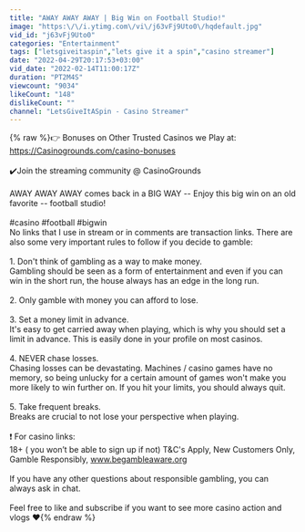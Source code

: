 ```yaml
---
title: "AWAY AWAY AWAY | Big Win on Football Studio!"
image: "https:\/\/i.ytimg.com\/vi\/j63vFj9Uto0\/hqdefault.jpg"
vid_id: "j63vFj9Uto0"
categories: "Entertainment"
tags: ["letsgiveitaspin","lets give it a spin","casino streamer"]
date: "2022-04-29T20:17:53+03:00"
vid_date: "2022-02-14T11:00:17Z"
duration: "PT2M4S"
viewcount: "9034"
likeCount: "148"
dislikeCount: ""
channel: "LetsGiveItASpin - Casino Streamer"
---
```

{% raw %}👉 Bonuses on Other Trusted Casinos we Play at: <a rel="nofollow" target="blank" href="https://Casinogrounds.com/casino-bonuses">https://Casinogrounds.com/casino-bonuses</a><br /><br />✔️Join the streaming community @ CasinoGrounds<br /><br />AWAY AWAY AWAY comes back in a BIG WAY -- Enjoy this big win on an old favorite -- football studio!<br /><br />#casino #football #bigwin<br />No links that I use in stream or in comments are transaction links. There are also some very important rules to follow if you decide to gamble:<br /><br />1. Don't think of gambling as a way to make money.<br />Gambling should be seen as a form of entertainment and even if you can win in the short run, the house always has an edge in the long run.<br /><br />2. Only gamble with money you can afford to lose.<br /><br />3. Set a money limit in advance.<br />It's easy to get carried away when playing, which is why you should set a limit in advance. This is easily done in your profile on most casinos.<br /><br />4. NEVER chase losses.<br />Chasing losses can be devastating. Machines / casino games have no memory, so being unlucky for a certain amount of games won't make you more likely to win further on. If you hit your limits, you should always quit.<br /><br />5. Take frequent breaks.<br />Breaks are crucial to not lose your perspective when playing.<br /><br />❗ For casino links:<br />18+ ( you won’t be able to sign up if not) T&amp;C's Apply, New Customers Only, Gamble Responsibly, www.begambleaware.org<br /><br />If you have any other questions about responsible gambling, you can always ask in chat.<br /><br />Feel free to like and subscribe if you want to see more casino action and vlogs ❤️{% endraw %}
